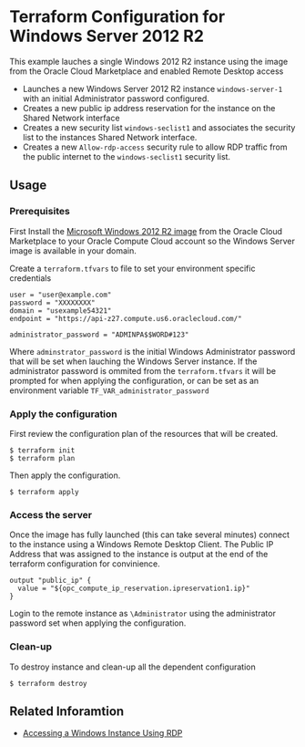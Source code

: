 Terraform Configuration for Windows Server 2012 R2
==================================================

This example lauches a single Windows 2012 R2 instance using the image from the Oracle Cloud Marketplace and enabled Remote Desktop access

-	Launches a new Windows Server 2012 R2 instance `windows-server-1` with an initial Administrator password configured.
-	Creates a new public ip address reservation for the instance on the Shared Network interface
-	Creates a new security list `windows-seclist1` and associates the security list to the instances Shared Network interface.
-	Creates a new `Allow-rdp-access` security rule to allow RDP traffic from the public internet to the `windows-seclist1` security list.

Usage
-----

### Prerequisites

First Install the [Microsoft Windows 2012 R2 image](https://cloud.oracle.com/marketplace/en_US/listing/7055818) from the Oracle Cloud Marketplace to your Oracle Compute Cloud account so the Windows Server image is available in your domain.

Create a `terraform.tfvars` to file to set your environment specific credentials

```
user = "user@example.com"
password = "XXXXXXXX"
domain = "usexample54321"
endpoint = "https://api-z27.compute.us6.oraclecloud.com/"

administrator_password = "ADMINPA$$WORD#123"
```

Where `adminstrator_password` is the initial Windows Administrator password that will be set when lauching the Windows Server instance. If the administrator password is ommited from the `terraform.tfvars` it will be prompted for when applying the configuration, or can be set as an environment variable `TF_VAR_administrator_password`

### Apply the configuration

First review the configuration plan of the resources that will be created.

```
$ terraform init
$ terraform plan
```

Then apply the configuration.

```
$ terraform apply
```

### Access the server

Once the image has fully launched (this can take several minutes) connect to the instance using a Windows Remote Desktop Client. The Public IP Address that was assigned to the instance is output at the end of the terraform configuration for convinience.

```
output "public_ip" {
  value = "${opc_compute_ip_reservation.ipreservation1.ip}"
}
```

Login to the remote instance as `\Administrator` using the administrator password set when applying the configuration.

### Clean-up

To destroy instance and clean-up all the dependent configuration

```
$ terraform destroy
```

Related Inforamtion
-------------------

-	[Accessing a Windows Instance Using RDP](https://docs.oracle.com/cloud/latest/stcomputecs/STCSG/GUID-08D93BEF-6FE4-4815-AC4F-30396ED69830.htm#STCSG-GUID-08D93BEF-6FE4-4815-AC4F-30396ED69830)
